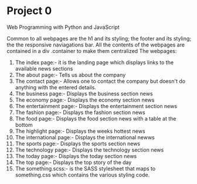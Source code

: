 # Project 0

Web Programming with Python and JavaScript

Common to all webpages are the h1 and its styling; the footer and its styling; the the responsive naviagations bar.
All the contents of the webpages are contained in a div .container to make them centralized 
The webpages: 
1. The index page:- it is the landing page which displays links to the available news sections
2. The about page:- Tells us about the company
3. The contact page:- Allows one to contact the company but doesn't do anything with the entered details.
4. The business page:- Displays the business section news
5. The economy page:- Displays the economy section news 
6. The entertainment page:- Displays the entertainment section news 
7. The fashion page:- Displays the fashion section news 
8. The food page:- Displays the food section news with a table at the bottom 
9. The highlight page:- Displays the weeks hottest news 
10. The international page:- Displays the international newws 
11. The sports page:- Displays the sports section news
12. The technology page:- Displays the technology section news
13. The today page:- Displays the today section news 
14. The top page:- Displays the top story of the day
15. The something.scss:- is the SASS stylesheet that maps to something.css which contains the various styling code. 